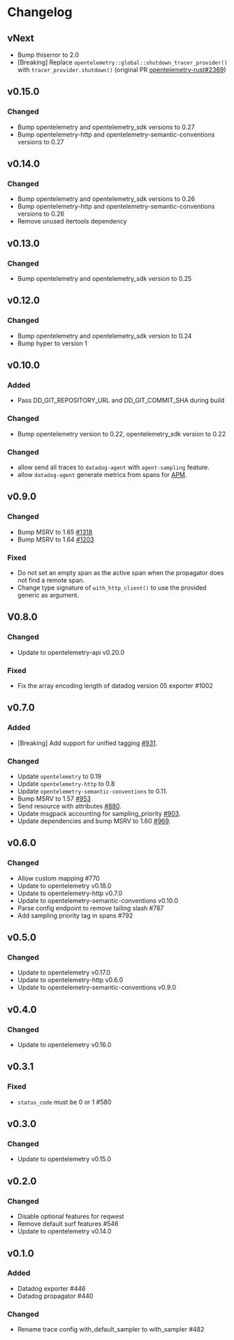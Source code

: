 # Changelog

## vNext

- Bump thiserror to 2.0
- [Breaking] Replace `opentelemetry::global::shutdown_tracer_provider()` with `tracer_provider.shutdown()` (original PR [opentelemetry-rust#2369](https://github.com/open-telemetry/opentelemetry-rust/pull/2369))

## v0.15.0

### Changed

- Bump opentelemetry and opentelemetry_sdk versions to 0.27
- Bump opentelemetry-http and opentelemetry-semantic-conventions versions to 0.27

## v0.14.0

### Changed

- Bump opentelemetry and opentelemetry_sdk versions to 0.26
- Bump opentelemetry-http and opentelemetry-semantic-conventions versions to 0.26
- Remove unused itertools dependency

## v0.13.0

### Changed

- Bump opentelemetry and opentelemetry_sdk version to 0.25

## v0.12.0

### Changed

- Bump opentelemetry and opentelemetry_sdk version to 0.24
- Bump hyper to version 1

## v0.10.0

### Added

- Pass DD_GIT_REPOSITORY_URL and DD_GIT_COMMIT_SHA during build

### Changed

- Bump opentelemetry version to 0.22, opentelemetry_sdk version to 0.22

### Changed

- allow send all traces to `datadog-agent` with `agent-sampling` feature.
- allow `datadog-agent` generate metrics from spans for [APM](https://docs.datadoghq.com/tracing/metrics/).

## v0.9.0

### Changed

- Bump MSRV to 1.65 [#1318](https://github.com/open-telemetry/opentelemetry-rust/pull/1318)
- Bump MSRV to 1.64 [#1203](https://github.com/open-telemetry/opentelemetry-rust/pull/1203)

### Fixed

- Do not set an empty span as the active span when the propagator does not find a remote span.
- Change type signature of `with_http_client()` to use the provided generic as argument.

## V0.8.0

### Changed

- Update to opentelemetry-api v0.20.0

### Fixed

- Fix the array encoding length of datadog version 05 exporter #1002

## v0.7.0

### Added
- [Breaking] Add support for unified tagging [#931](https://github.com/open-telemetry/opentelemetry-rust/pull/931).

### Changed
- Update `opentelemetry` to 0.19
- Update `opentelemetry-http` to 0.8
- Update `opentelemetry-semantic-conventions` to 0.11.
- Bump MSRV to 1.57 [#953](https://github.com/open-telemetry/opentelemetry-rust/pull/953)
- Send resource with attributes [#880](https://github.com/open-telemetry/opentelemetry-rust/pull/880).
- Update msgpack accounting for sampling_priority [#903](https://github.com/open-telemetry/opentelemetry-rust/pull/903).
- Update dependencies and bump MSRV to 1.60 [#969](https://github.com/open-telemetry/opentelemetry-rust/pull/969).

## v0.6.0

### Changed

- Allow custom mapping #770
- Update to opentelemetry v0.18.0
- Update to opentelemetry-http v0.7.0
- Update to opentelemetry-semantic-conventions v0.10.0
- Parse config endpoint to remove tailing slash #787
- Add sampling priority tag in spans #792

## v0.5.0

### Changed

- Update to opentelemetry v0.17.0
- Update to opentelemetry-http v0.6.0
- Update to opentelemetry-semantic-conventions v0.9.0

## v0.4.0

### Changed

- Update to opentelemetry v0.16.0

## v0.3.1

### Fixed

- `status_code` must be 0 or 1 #580

## v0.3.0

### Changed

- Update to opentelemetry v0.15.0

## v0.2.0

### Changed

- Disable optional features for reqwest
- Remove default surf features #546
- Update to opentelemetry v0.14.0

## v0.1.0

### Added

- Datadog exporter #446
- Datadog propagator #440

### Changed
- Rename trace config with_default_sampler to with_sampler #482

